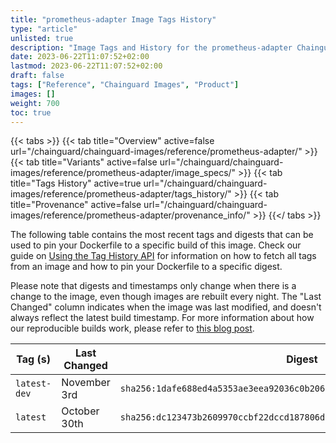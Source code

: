 ```yaml
---
title: "prometheus-adapter Image Tags History"
type: "article"
unlisted: true
description: "Image Tags and History for the prometheus-adapter Chainguard Image"
date: 2023-06-22T11:07:52+02:00
lastmod: 2023-06-22T11:07:52+02:00
draft: false
tags: ["Reference", "Chainguard Images", "Product"]
images: []
weight: 700
toc: true
---
```


{{< tabs >}}
{{< tab title="Overview" active=false url="/chainguard/chainguard-images/reference/prometheus-adapter/" >}}
{{< tab title="Variants" active=false url="/chainguard/chainguard-images/reference/prometheus-adapter/image_specs/" >}}
{{< tab title="Tags History" active=true url="/chainguard/chainguard-images/reference/prometheus-adapter/tags_history/" >}}
{{< tab title="Provenance" active=false url="/chainguard/chainguard-images/reference/prometheus-adapter/provenance_info/" >}}
{{</ tabs >}}

The following table contains the most recent tags and digests that can be used to pin your Dockerfile to a specific build of this image. Check our guide on [Using the Tag History API](/chainguard/chainguard-images/using-the-tag-history-api/) for information on how to fetch all tags from an image and how to pin your Dockerfile to a specific digest.

Please note that digests and timestamps only change when there is a change to the image, even though images are rebuilt every night. The "Last Changed" column indicates when the image was last modified, and doesn't always reflect the latest build timestamp. For more information about how our reproducible builds work, please refer to [this blog post](https://www.chainguard.dev/unchained/reproducing-chainguards-reproducible-image-builds).

| Tag (s)       | Last Changed | Digest                                                                    |
|---------------|--------------|---------------------------------------------------------------------------|
|  `latest-dev` | November 3rd | `sha256:1dafe688ed4a5353ae3eea92036c0b206124fb5ef6dbbf4ceb2d89c3508fd325` |
|  `latest`     | October 30th | `sha256:dc123473b2609970ccbf22dccd187806dc889f72e288ab02aaa16fc3093bd6b7` |

